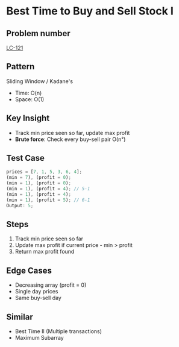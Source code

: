 # Best Time to Buy and Sell Stock I

## Problem number

[LC-121](https://leetcode.com/problems/best-time-to-buy-and-sell-stock)

## Pattern

Sliding Window / Kadane's

- Time: O(n)
- Space: O(1)

## Key Insight

- Track min price seen so far, update max profit
- **Brute force**: Check every buy-sell pair O(n²)

## Test Case

```typescript
prices = [7, 1, 5, 3, 6, 4];
(min = 7), (profit = 0);
(min = 1), (profit = 0);
(min = 1), (profit = 4); // 5-1
(min = 1), (profit = 4);
(min = 1), (profit = 5); // 6-1
Output: 5;
```

## Steps

1. Track min price seen so far
2. Update max profit if current price - min > profit
3. Return max profit found

## Edge Cases

- Decreasing array (profit = 0)
- Single day prices
- Same buy-sell day

## Similar

- Best Time II (Multiple transactions)
- Maximum Subarray

